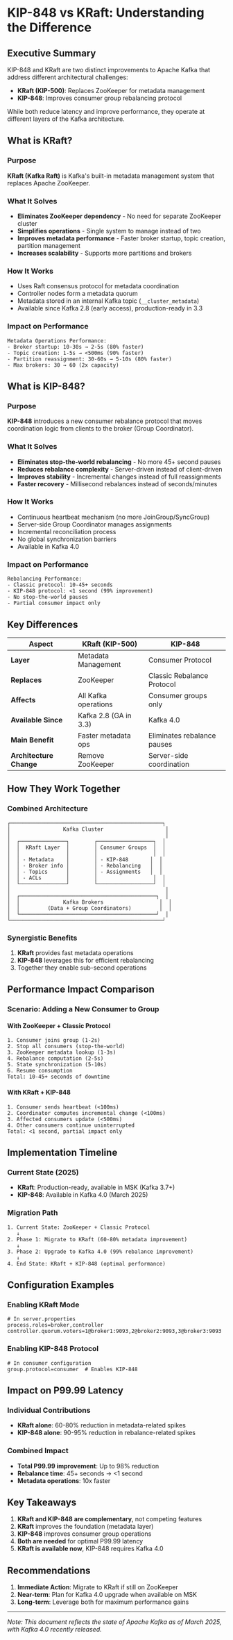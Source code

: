 # KIP-848 vs KRaft: Understanding the Difference

## Executive Summary

KIP-848 and KRaft are two distinct improvements to Apache Kafka that address different architectural challenges:
- **KRaft (KIP-500)**: Replaces ZooKeeper for metadata management
- **KIP-848**: Improves consumer group rebalancing protocol

While both reduce latency and improve performance, they operate at different layers of the Kafka architecture.

## What is KRaft?

### Purpose
**KRaft (Kafka Raft)** is Kafka's built-in metadata management system that replaces Apache ZooKeeper.

### What It Solves
- **Eliminates ZooKeeper dependency** - No need for separate ZooKeeper cluster
- **Simplifies operations** - Single system to manage instead of two
- **Improves metadata performance** - Faster broker startup, topic creation, partition management
- **Increases scalability** - Supports more partitions and brokers

### How It Works
- Uses Raft consensus protocol for metadata coordination
- Controller nodes form a metadata quorum
- Metadata stored in an internal Kafka topic (`__cluster_metadata`)
- Available since Kafka 2.8 (early access), production-ready in 3.3

### Impact on Performance
```
Metadata Operations Performance:
- Broker startup: 10-30s → 2-5s (80% faster)
- Topic creation: 1-5s → <500ms (90% faster)  
- Partition reassignment: 30-60s → 5-10s (80% faster)
- Max brokers: 30 → 60 (2x capacity)
```

## What is KIP-848?

### Purpose
**KIP-848** introduces a new consumer rebalance protocol that moves coordination logic from clients to the broker (Group Coordinator).

### What It Solves
- **Eliminates stop-the-world rebalancing** - No more 45+ second pauses
- **Reduces rebalance complexity** - Server-driven instead of client-driven
- **Improves stability** - Incremental changes instead of full reassignments
- **Faster recovery** - Millisecond rebalances instead of seconds/minutes

### How It Works
- Continuous heartbeat mechanism (no more JoinGroup/SyncGroup)
- Server-side Group Coordinator manages assignments
- Incremental reconciliation process
- No global synchronization barriers
- Available in Kafka 4.0

### Impact on Performance
```
Rebalancing Performance:
- Classic protocol: 10-45+ seconds
- KIP-848 protocol: <1 second (99% improvement)
- No stop-the-world pauses
- Partial consumer impact only
```

## Key Differences

| Aspect | KRaft (KIP-500) | KIP-848 |
|--------|-----------------|---------|
| **Layer** | Metadata Management | Consumer Protocol |
| **Replaces** | ZooKeeper | Classic Rebalance Protocol |
| **Affects** | All Kafka operations | Consumer groups only |
| **Available Since** | Kafka 2.8 (GA in 3.3) | Kafka 4.0 |
| **Main Benefit** | Faster metadata ops | Eliminates rebalance pauses |
| **Architecture Change** | Remove ZooKeeper | Server-side coordination |

## How They Work Together

### Combined Architecture
```
┌─────────────────────────────────────────────────┐
│                 Kafka Cluster                    │
│                                                  │
│  ┌───────────────┐        ┌──────────────────┐  │
│  │  KRaft Layer  │        │ Consumer Groups  │  │
│  │               │        │                  │  │
│  │ - Metadata    │        │ - KIP-848       │  │
│  │ - Broker info │        │ - Rebalancing   │  │
│  │ - Topics      │        │ - Assignments   │  │
│  │ - ACLs        │        │                  │  │
│  └───────────────┘        └──────────────────┘  │
│                                                  │
│  ┌────────────────────────────────────────────┐  │
│  │              Kafka Brokers                  │  │
│  │         (Data + Group Coordinators)         │  │
│  └────────────────────────────────────────────┘  │
└─────────────────────────────────────────────────┘
```

### Synergistic Benefits
1. **KRaft** provides fast metadata operations
2. **KIP-848** leverages this for efficient rebalancing
3. Together they enable sub-second operations

## Performance Impact Comparison

### Scenario: Adding a New Consumer to Group

#### With ZooKeeper + Classic Protocol
```
1. Consumer joins group (1-2s)
2. Stop all consumers (stop-the-world)
3. ZooKeeper metadata lookup (1-3s)
4. Rebalance computation (2-5s)
5. State synchronization (5-10s)
6. Resume consumption
Total: 10-45+ seconds of downtime
```

#### With KRaft + KIP-848
```
1. Consumer sends heartbeat (<100ms)
2. Coordinator computes incremental change (<100ms)
3. Affected consumers update (<500ms)
4. Other consumers continue uninterrupted
Total: <1 second, partial impact only
```

## Implementation Timeline

### Current State (2025)
- **KRaft**: Production-ready, available in MSK (Kafka 3.7+)
- **KIP-848**: Available in Kafka 4.0 (March 2025)

### Migration Path
```
1. Current State: ZooKeeper + Classic Protocol
   ↓
2. Phase 1: Migrate to KRaft (60-80% metadata improvement)
   ↓
3. Phase 2: Upgrade to Kafka 4.0 (99% rebalance improvement)
   ↓
4. End State: KRaft + KIP-848 (optimal performance)
```

## Configuration Examples

### Enabling KRaft Mode
```properties
# In server.properties
process.roles=broker,controller
controller.quorum.voters=1@broker1:9093,2@broker2:9093,3@broker3:9093
```

### Enabling KIP-848 Protocol
```properties
# In consumer configuration
group.protocol=consumer  # Enables KIP-848
```

## Impact on P99.99 Latency

### Individual Contributions
- **KRaft alone**: 60-80% reduction in metadata-related spikes
- **KIP-848 alone**: 90-95% reduction in rebalance-related spikes

### Combined Impact
- **Total P99.99 improvement**: Up to 98% reduction
- **Rebalance time**: 45+ seconds → <1 second
- **Metadata operations**: 10x faster

## Key Takeaways

1. **KRaft and KIP-848 are complementary**, not competing features
2. **KRaft** improves the foundation (metadata layer)
3. **KIP-848** improves consumer group operations
4. **Both are needed** for optimal P99.99 latency
5. **KRaft is available now**, KIP-848 requires Kafka 4.0

## Recommendations

1. **Immediate Action**: Migrate to KRaft if still on ZooKeeper
2. **Near-term**: Plan for Kafka 4.0 upgrade when available on MSK
3. **Long-term**: Leverage both for maximum performance gains

---

*Note: This document reflects the state of Apache Kafka as of March 2025, with Kafka 4.0 recently released.* 